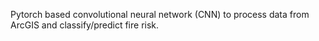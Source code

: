 Pytorch based convolutional neural network (CNN) to process data from ArcGIS and classify/predict fire risk.
